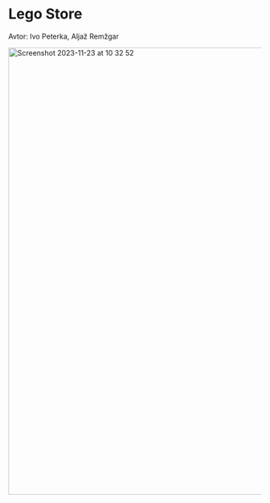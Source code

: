# Lego Store
Avtor: Ivo Peterka, Aljaž Remžgar


<img width="889" alt="Screenshot 2023-11-23 at 10 32 52" src="https://github.com/ivopeterka1/podatkovne_baze3/assets/128359418/bba46c61-be29-4007-a31e-f9c3ed82b62a">


